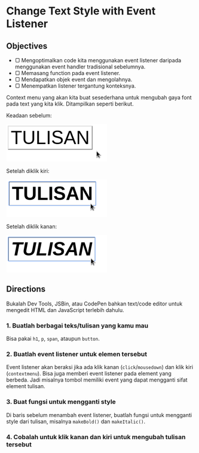 # Change Text Style with Event Listener

## Objectives

- ▢ Mengoptimalkan code kita menggunakan event listener daripada menggunakan event handler tradisional sebelumnya.
- ▢ Memasang function pada event listener.
- ▢ Mendapatkan objek event dan mengolahnya.
- ▢ Menempatkan listener tergantung konteksnya.

Context menu yang akan kita buat sesederhana untuk mengubah gaya font pada text yang kita klik. Ditampilkan seperti berikut.

Keadaan sebelum:

![Style sebelum](assets/style-event.png)

Setelah diklik kiri:

![Style klik kiri](assets/style-event_left.png)

Setelah diklik kanan:

![Style klik kanan](assets/style-event_right.png)

## Directions

Bukalah Dev Tools, JSBin, atau CodePen bahkan text/code editor untuk mengedit HTML dan JavaScript terlebih dahulu.

### 1. Buatlah berbagai teks/tulisan yang kamu mau

Bisa pakai `h1`, `p`, `span`, ataupun `button`.

### 2. Buatlah event listener untuk elemen tersebut

Event listener akan beraksi jika ada klik kanan (`click`/`mousedown`) dan klik kiri (`contextmenu`). Bisa juga memberi event listener pada element yang berbeda. Jadi misalnya tombol memiliki event yang dapat mengganti sifat element tulisan.

### 3. Buat fungsi untuk mengganti style

Di baris sebelum menambah event listener, buatlah fungsi untuk mengganti style dari tulisan, misalnya `makeBold()` dan `makeItalic()`.

### 4. Cobalah untuk klik kanan dan kiri untuk mengubah tulisan tersebut
